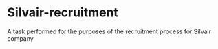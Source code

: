 # Silvair-recruitment
A task performed for the purposes of the recruitment process for Silvair company
